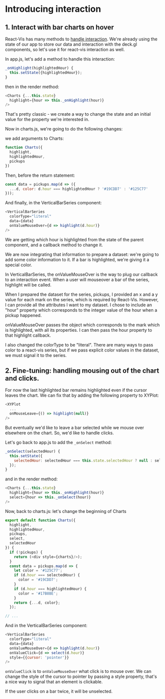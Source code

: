 <!-- INJECT:"IntroducingInteraction" heading -->

# Introducing interaction

## 1. Interact with bar charts on hover

React-Vis has many methods to [handle interaction](https://uber.github.io/react-vis/documentation/general-principles/interaction).
We're already using the state of our app to store our data and interaction with the deck.gl components, so let's use it for react-vis interaction as well. 

In app.js, let's add a method to handle this interaction:

```js
_onHighlight(highlightedHour) {
  this.setState({highlightedHour});
}
```

then in the render method:

```js
<Charts {...this.state}
  highlight={hour => this._onHighlight(hour)}
/>
```

That's pretty classic - we create a way to change the state and an initial value for the property we're interested in.

Now in charts.js, we're going to do the following changes:

we add arguments to Charts:

```js
function Charts({
  highlight,
  highlightedHour,
  pickups
})
```

Then, before the return statement:

```js
const data = pickups.map(d => ({
  ...d, color: d.hour === highlightedHour ? '#19CDD7' : '#125C77'
}));
```

And finally, in the VerticalBarSeries component:

```js
<VerticalBarSeries
  colorType="literal"
  data={data}
  onValueMouseOver={d => highlight(d.hour)}
/>
```
<!-- INJECT:"HoverInteraction" inline -->

We are getting which hour is highlighted from the state of the parent component, and a callback method to change it.

We are now integrating that information to prepare a dataset: we're going to add some color information to it. If a bar is highlighted, we're giving it a special color.

In VerticalBarSeries, the onValueMouseOver is the way to plug our callback to an interaction event. When a user will mouseover a bar of the series, highlight will be called.

When I prepared the dataset for the series, pickups, I provided an x and a y value for each mark on the series, which is required by React-Vis. However, I can provide all the attributes I want to my dataset. I chose to include an "hour" property which corresponds to the integer value of the hour when a pickup happened. 

onValueMouseOver passes the object which corresponds to the mark which is highlighted, with all its properties. I can then pass the hour property to that highlight callback.

I also changed the colorType to be "literal". There are many ways to pass color to a react-vis series, but if we pass explicit color values in the dataset, we must signal it to the series.

## 2. Fine-tuning: handling mousing out of the chart and clicks.

For now the last highlighted bar remains highlighted even if the cursor leaves the chart. We can fix that by adding the following property to XYPlot:

```js
<XYPlot
  ...
  onMouseLeave={() => highlight(null)}
/>
```

But eventually we'd like to leave a bar selected while we mouse over elsewhere on the chart. So, we'd like to handle clicks.

Let's go back to app.js to add the `_onSelect` method:

```js
_onSelect(selectedHour) {
  this.setState({
    selectedHour: selectedHour === this.state.selectedHour ? null : selectedHour
  });
}
```

and in the render method:

```js
<Charts {...this.state}
  highlight={hour => this._onHighlight(hour)}
  select={hour => this._onSelect(hour)}
/>
```

Now, back to charts.js: let's change the beginning of Charts

```js
export default function Charts({
  highlight,
  highlightedHour,
  pickups,
  select,
  selectedHour
}) {
  if (!pickups) {
    return (<div style={charts}/>);
  }
  const data = pickups.map(d => {
    let color = '#125C77';
    if (d.hour === selectedHour) {
      color = '#19CDD7';
    }
    if (d.hour === highlightedHour) {
      color = '#17B8BE';
    }
    return {...d, color};
  });

// ...
```

And in the VerticalBarSeries component:

```js
<VerticalBarSeries
  colorType="literal"
  data={data}
  onValueMouseOver={d => highlight(d.hour)}
  onValueClick={d => select(d.hour)}
  style={{cursor: 'pointer'}}
/>
```

`onValueClick` is to `onValueMouseOver` what click is to mouse over.
We can change the style of the cursor to pointer by passing a style property, that's a nice way to signal that an element is clickable.

If the user clicks on a bar twice, it will be unselected.
